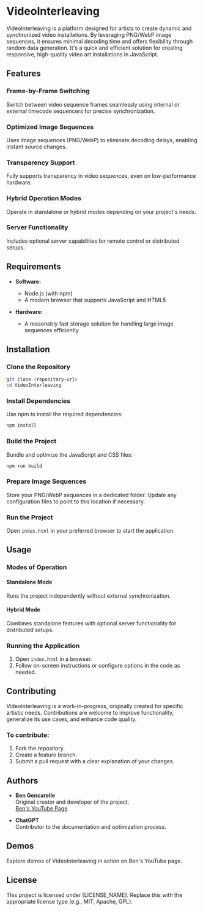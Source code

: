 
# VideoInterleaving

VideoInterleaving is a platform designed for artists to create dynamic and synchronized video installations. By leveraging PNG/WebP image sequences, it ensures minimal decoding time and offers flexibility through random data generation. It's a quick and efficient solution for creating responsive, high-quality video art installations in JavaScript.

## Features

### Frame-by-Frame Switching
Switch between video sequence frames seamlessly using internal or external timecode sequencers for precise synchronization.

### Optimized Image Sequences
Uses image sequences (PNG/WebP) to eliminate decoding delays, enabling instant source changes.

### Transparency Support
Fully supports transparency in video sequences, even on low-performance hardware.

### Hybrid Operation Modes
Operate in standalone or hybrid modes depending on your project's needs.

### Server Functionality
Includes optional server capabilities for remote control or distributed setups.

## Requirements

- **Software:**  
  - Node.js (with npm)  
  - A modern browser that supports JavaScript and HTML5

- **Hardware:**  
  - A reasonably fast storage solution for handling large image sequences efficiently

## Installation

### Clone the Repository

```bash
git clone <repository-url>
cd VideoInterleaving
```

### Install Dependencies

Use npm to install the required dependencies:

```bash
npm install
```

### Build the Project

Bundle and optimize the JavaScript and CSS files:

```bash
npm run build
```

### Prepare Image Sequences

Store your PNG/WebP sequences in a dedicated folder. Update any configuration files to point to this location if necessary.

### Run the Project

Open `index.html` in your preferred browser to start the application.

## Usage

### Modes of Operation

#### Standalone Mode
Runs the project independently without external synchronization.

#### Hybrid Mode
Combines standalone features with optional server functionality for distributed setups.

### Running the Application

1. Open `index.html` in a browser.
2. Follow on-screen instructions or configure options in the code as needed.

## Contributing

VideoInterleaving is a work-in-progress, originally created for specific artistic needs. Contributions are welcome to improve functionality, generalize its use cases, and enhance code quality.

### To contribute:

1. Fork the repository.
2. Create a feature branch.
3. Submit a pull request with a clear explanation of your changes.

## Authors

- **Ben Gencarelle**  
  Original creator and developer of the project.  
  [Ben's YouTube Page](https://www.youtube.com/your-channel)

- **ChatGPT**  
  Contributor to the documentation and optimization process.

## Demos

Explore demos of VideoInterleaving in action on Ben's YouTube page.

## License

This project is licensed under [LICENSE_NAME]. Replace this with the appropriate license type (e.g., MIT, Apache, GPL).

